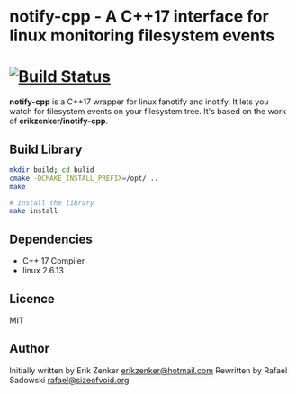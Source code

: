 # notify-cpp - A C++17 interface for linux monitoring filesystem events
[![Build Status](https://travis-ci.org/sizeofvoid/notify-cpp.svg?branch=master)](https://travis-ci.org/sizeofvoid/notify-cpp)
===========

__notify-cpp__ is a C++17 wrapper for linux fanotify and inotify. It lets you
watch for filesystem events on your filesystem tree. It's based on the work of
__erikzenker/inotify-cpp__.

## Build Library ##
```bash
mkdir build; cd bulid
cmake -DCMAKE_INSTALL_PREFIX=/opt/ ..
make

# install the library
make install
```

## Dependencies ##
 + C++ 17 Compiler
 + linux 2.6.13

## Licence
MIT

## Author ##
Initially written by Erik Zenker <erikzenker@hotmail.com>
Rewritten by Rafael Sadowski <rafael@sizeofvoid.org>
